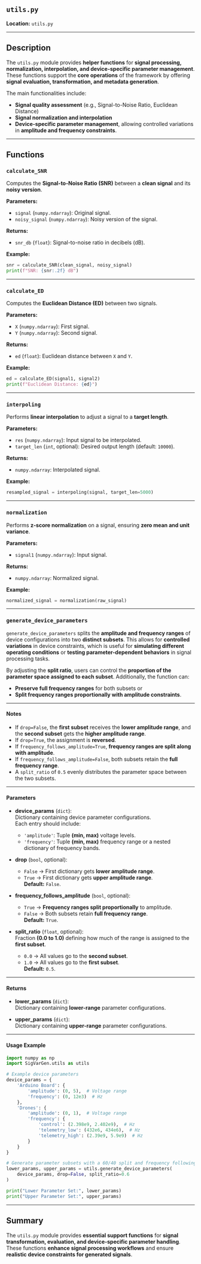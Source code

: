 ## `utils.py`

**Location:** `utils.py`

---

## Description  
The `utils.py` module provides **helper functions** for **signal processing, normalization, interpolation, and device-specific parameter management**. These functions support the **core operations** of the framework by offering **signal evaluation, transformation, and metadata generation**.

The main functionalities include:
- **Signal quality assessment** (e.g., Signal-to-Noise Ratio, Euclidean Distance)
- **Signal normalization and interpolation**
- **Device-specific parameter management**, allowing controlled variations in **amplitude and frequency constraints**.

---

## Functions  

### `calculate_SNR`
Computes the **Signal-to-Noise Ratio (SNR)** between a **clean signal** and its **noisy version**.

**Parameters:**
- `signal` (`numpy.ndarray`): Original signal.
- `noisy_signal` (`numpy.ndarray`): Noisy version of the signal.

**Returns:**
- `snr_db` (`float`): Signal-to-noise ratio in decibels (dB).

**Example:**
```python
snr = calculate_SNR(clean_signal, noisy_signal)
print(f"SNR: {snr:.2f} dB")
```

---

### `calculate_ED`
Computes the **Euclidean Distance (ED)** between two signals.

**Parameters:**
- `X` (`numpy.ndarray`): First signal.
- `Y` (`numpy.ndarray`): Second signal.

**Returns:**
- `ed` (`float`): Euclidean distance between `X` and `Y`.

**Example:**
```python
ed = calculate_ED(signal1, signal2)
print(f"Euclidean Distance: {ed}")
```

---

### `interpoling`
Performs **linear interpolation** to adjust a signal to a **target length**.

**Parameters:**
- `res` (`numpy.ndarray`): Input signal to be interpolated.
- `target_len` (`int`, optional): Desired output length (default: `10000`).

**Returns:**
- `numpy.ndarray`: Interpolated signal.

**Example:**
```python
resampled_signal = interpoling(signal, target_len=5000)
```

---

### `normalization`
Performs **z-score normalization** on a signal, ensuring **zero mean and unit variance**.

**Parameters:**
- `signal1` (`numpy.ndarray`): Input signal.

**Returns:**
- `numpy.ndarray`: Normalized signal.

**Example:**
```python
normalized_signal = normalization(raw_signal)
```

---

### `generate_device_parameters`

`generate_device_parameters` splits the **amplitude and frequency ranges** of device configurations into two **distinct subsets**. This allows for **controlled variations** in device constraints, which is useful for **simulating different operating conditions** or **testing parameter-dependent behaviors** in signal processing tasks.

By adjusting the **split ratio**, users can control the **proportion of the parameter space assigned to each subset**. Additionally, the function can:
- **Preserve full frequency ranges** for both subsets or  
- **Split frequency ranges proportionally with amplitude constraints**.

---

#### Notes
- If `drop=False`, the **first subset** receives the **lower amplitude range**, and the **second subset** gets the **higher amplitude range**.
- If `drop=True`, the assignment is **reversed**.
- If `frequency_follows_amplitude=True`, **frequency ranges are split along with amplitude**.
- If `frequency_follows_amplitude=False`, both subsets retain the **full frequency range**.
- A `split_ratio` of `0.5` evenly distributes the parameter space between the two subsets.

---

#### Parameters  

- **device_params** (`dict`):  
  Dictionary containing device parameter configurations.  
  Each entry should include:
  - `'amplitude'`: Tuple **(min, max)** voltage levels.
  - `'frequency'`: Tuple **(min, max)** frequency range or a nested dictionary of frequency bands.

- **drop** (`bool`, optional):  
  - `False` → First dictionary gets **lower amplitude range**.  
  - `True` → First dictionary gets **upper amplitude range**.  
  **Default:** `False`.

- **frequency_follows_amplitude** (`bool`, optional):  
  - `True` → **Frequency ranges split proportionally** to amplitude.  
  - `False` → Both subsets retain **full frequency range**.  
  **Default:** `True`.

- **split_ratio** (`float`, optional):  
  Fraction **(0.0 to 1.0)** defining how much of the range is assigned to the **first subset**.  
  - `0.0` → All values go to the **second subset**.  
  - `1.0` → All values go to the **first subset**.  
  **Default:** `0.5`.

---

#### Returns  

- **lower_params** (`dict`):  
  Dictionary containing **lower-range** parameter configurations.

- **upper_params** (`dict`):  
  Dictionary containing **upper-range** parameter configurations.

---

#### Usage Example  

```python
import numpy as np
import SigVarGen.utils as utils

# Example device parameters
device_params = {
    'Arduino Board': {
        'amplitude': (0, 5),  # Voltage range
        'frequency': (0, 12e3)  # Hz
    },
    'Drones': {
        'amplitude': (0, 1),  # Voltage range
        'frequency': {
            'control': (2.398e9, 2.402e9),  # Hz
            'telemetry_low': (432e6, 434e6),  # Hz
            'telemetry_high': (2.39e9, 5.9e9)  # Hz
        }
    }
}

# Generate parameter subsets with a 60/40 split and frequency following amplitude
lower_params, upper_params = utils.generate_device_parameters(
    device_params, drop=False, split_ratio=0.6
)

print("Lower Parameter Set:", lower_params)
print("Upper Parameter Set:", upper_params)
```

---

## Summary  
The `utils.py` module provides **essential support functions** for **signal transformation, evaluation, and device-specific parameter handling**. These functions **enhance signal processing workflows** and ensure **realistic device constraints for generated signals**.